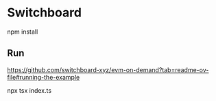 # Switchboard

npm install

## Run
https://github.com/switchboard-xyz/evm-on-demand?tab=readme-ov-file#running-the-example

npx tsx index.ts
